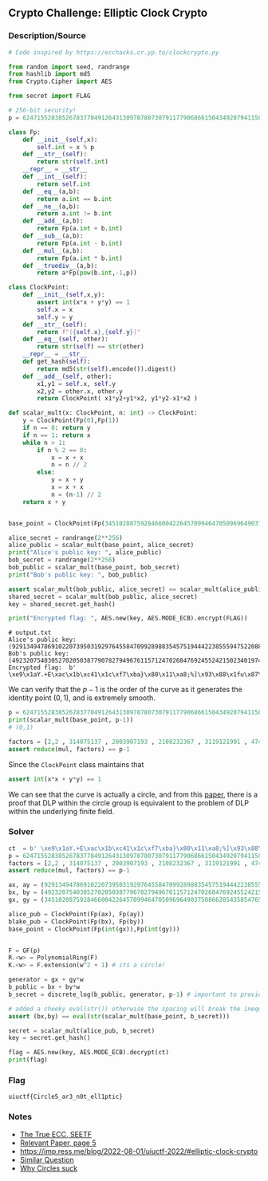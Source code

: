 ## Crypto Challenge: Elliptic Clock Crypto

### Description/Source

```py
# Code inspired by https://ecchacks.cr.yp.to/clockcrypto.py

from random import seed, randrange
from hashlib import md5
from Crypto.Cipher import AES

from secret import FLAG

# 256-bit security!
p = 62471552838526783778491264313097878073079117790686615043492079411583156507853

class Fp:
    def __init__(self,x):
        self.int = x % p
    def __str__(self):
        return str(self.int)
    __repr__ = __str__
    def __int__(self):
        return self.int
    def __eq__(a,b):
        return a.int == b.int
    def __ne__(a,b):
        return a.int != b.int
    def __add__(a,b):
        return Fp(a.int + b.int)
    def __sub__(a,b):
        return Fp(a.int - b.int)
    def __mul__(a,b):
        return Fp(a.int * b.int)
    def __truediv__(a,b):
        return a*Fp(pow(b.int,-1,p))

class ClockPoint:
    def __init__(self,x,y):
        assert int(x*x + y*y) == 1
        self.x = x
        self.y = y
    def __str__(self):
        return f"({self.x},{self.y})"
    def __eq__(self, other):
        return str(self) == str(other)
    __repr__ = __str__
    def get_hash(self):
        return md5(str(self).encode()).digest()
    def __add__(self, other):
        x1,y1 = self.x, self.y
        x2,y2 = other.x, other.y
        return ClockPoint( x1*y2+y1*x2, y1*y2-x1*x2 )

def scalar_mult(x: ClockPoint, n: int) -> ClockPoint:
    y = ClockPoint(Fp(0),Fp(1))
    if n == 0: return y
    if n == 1: return x
    while n > 1:
        if n % 2 == 0:
            x = x + x
            n = n // 2
        else:
            y = x + y
            x = x + x
            n = (n-1) // 2
    return x + y


base_point = ClockPoint(Fp(34510208759284660042264570994647050969649037508662054358547659196695638877343),Fp(4603880836195915415499609181813839155074976164846557299963454168096659979337))

alice_secret = randrange(2**256)
alice_public = scalar_mult(base_point, alice_secret)
print("Alice's public key: ", alice_public)
bob_secret = randrange(2**256)
bob_public = scalar_mult(base_point, bob_secret)
print("Bob's public key: ", bob_public)

assert scalar_mult(bob_public, alice_secret) == scalar_mult(alice_public, bob_secret)
shared_secret = scalar_mult(bob_public, alice_secret)
key = shared_secret.get_hash()

print("Encrypted flag: ", AES.new(key, AES.MODE_ECB).encrypt(FLAG))

```

```
# output.txt
Alice's public key:  (929134947869102207395031929764558470992898835457519444223855594752208888786,6062966687214232450679564356947266828438789510002221469043877962705671155351)
Bob's public key:  (49232075403052702050387790782794967611571247026847692455242150234019745608330,46585435492967888378295263037933777203199027198295712697342810710712585850566)
Encrypted flag:  b' \xe9\x1aY.+E\xac\x1b\xc41\x1c\xf7\xba}\x80\x11\xa8;%]\x93\x88\x1fu\x87\x91\x88\x87\x88\x9b\x19'

```

We can verify that the $p-1$ is the order of the curve as it generates the identity point $(0,1)$, and is extremely smooth.

```py
p = 62471552838526783778491264313097878073079117790686615043492079411583156507853
print(scalar_mult(base_point, p-1))
# (0,1)

factors = [2,2 , 314075137 , 2003907193 , 2108232367 , 3119121991 , 4747407397 , 6439993607 , 8371785577 , 14743489193]
assert reduce(mul, factors) == p-1
```

Since the `ClockPoint` class maintains that

```py
assert int(x*x + y*y) == 1
```

We can see that the curve is actually a circle, and from this [paper](https://citeseerx.ist.psu.edu/viewdoc/download?doi=10.1.1.66.8688&rep=rep1&type=pdf), there is a proof that DLP within the circle group is equivalent to the problem of DLP within the underlying finite field.

### Solver

```python
ct  = b' \xe9\x1aY.+E\xac\x1b\xc41\x1c\xf7\xba}\x80\x11\xa8;%]\x93\x88\x1fu\x87\x91\x88\x87\x88\x9b\x19'
p = 62471552838526783778491264313097878073079117790686615043492079411583156507853
factors = [2,2 , 314075137 , 2003907193 , 2108232367 , 3119121991 , 4747407397 , 6439993607 , 8371785577 , 14743489193]
assert reduce(mul, factors) == p-1

ax, ay = (929134947869102207395031929764558470992898835457519444223855594752208888786,6062966687214232450679564356947266828438789510002221469043877962705671155351)
bx, by = (49232075403052702050387790782794967611571247026847692455242150234019745608330,46585435492967888378295263037933777203199027198295712697342810710712585850566)
gx, gy = (34510208759284660042264570994647050969649037508662054358547659196695638877343,4603880836195915415499609181813839155074976164846557299963454168096659979337)

alice_pub = ClockPoint(Fp(ax), Fp(ay))
blake_pub = ClockPoint(Fp(bx), Fp(by))
base_point = ClockPoint(Fp(int(gx)),Fp(int(gy)))


F = GF(p)
R.<w> = PolynomialRing(F)
K.<w> = F.extension(w^2 + 1) # its a circle!

generator = gx + gy*w
b_public = bx + by*w
b_secret = discrete_log(b_public, generator, p-1) # important to provide the order, otherwise it can't be solved

# added a cheeky eval(str()) otherwise the spacing will break the inequality
assert (bx,by) == eval(str(scalar_mult(base_point, b_secret)))

secret = scalar_mult(alice_pub, b_secret)
key = secret.get_hash()

flag = AES.new(key, AES.MODE_ECB).decrypt(ct)
print(flag)
```

### Flag

```
uiuctf{Circle5_ar3_n0t_ell1ptic}
```

### Notes

- [The True ECC, SEETF](https://juliapoo.github.io/ctf/2022/06/11/seetf2022-author-writeup.html#the-true-ecc)
- [Relevant Paper, page 5](https://citeseerx.ist.psu.edu/viewdoc/download?doi=10.1.1.66.8688&rep=rep1&type=pdf)
- https://imp.ress.me/blog/2022-08-01/uiuctf-2022/#elliptic-clock-crypto
- [Similar Question](https://blog.kelte.cc/ctf/writeup/2020/05/24/m0lecon-ctf-2020-teaser-king-exchange.html)
- [Why Circles suck](https://crypto.stackexchange.com/questions/11518/what-is-so-special-about-elliptic-curves)
